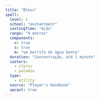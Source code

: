 ```yaml
---
title: "Bless"
spell:
  level: 1
  school: "enchantment"
  castingTime: "Ação"
  range: "9 metros"
  components:
    v: true
    s: true
    m: "um borrifo de água benta"
  duration: "Concentração, até 1 minuto"
  casters:
    - cleric
    - paladin
  type:
    - utility
  source: "Player's Handbook"
  upcast: true
---
```

